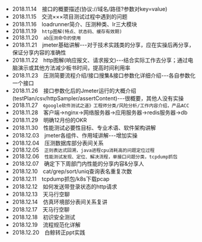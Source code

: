 
+ 2018.11.14&emsp;接口的概要描述(协议://域名/路径?参数对key=value)
+ 2018.11.15&emsp;交流×××项目测试过程中遇到的问题
+ 2018.11.16&emsp;loadrunner简介、压测种类、lr三大模块
+ 2018.11.19&emsp;`http图解(特点、状态码、缓存有效期)`
+ 2018.11.20&emsp;`ab压测命令的使用`
+ 2018.11.21&emsp;jmeter基础讲解---对于技术实践类的分享，应在实操后再分享，保证分享内容的准确性
+ 2018.11.22&emsp;http图解(响应报文、请求报文)---结合实际工作去分享；通过电脑演示或其他方法减少板书时间，提高时间利用率
+ 2018.11.23&emsp;压测简要流程介绍/接口搜集&接口参数化详细介绍---各自参数化一个接口
+ 2018.11.26&emsp;接口参数化后的Jmeter运行的大概介绍(testPlan/csv/httpSampler/assertContent)---很概要，其他人没有实操
+ 2018.11.27&emsp;`《google软件测试之道》工程师分类/风险分析/工作内容介绍，产品ACC`
+ 2018.11.28&emsp;客户端->nginx->网络服务器->应用服务器->redis服务器->db
+ 2018.11.29&emsp;明确12月份的OKR
+ 2018.11.30&emsp;性能测试必要性目标、专业术语、软件架构讲解
+ 2018.12.03&emsp;jmeter各组件、作用域讲解---增加实操
+ 2018.12.04&emsp;压测数据库部分表间关系
+ 2018.12.05&emsp;`正则表达式回溯，java进程cpu消耗高的问题定位过程`
+ 2018.12.06&emsp;`性能测试发现、定位、解决流程，单接口问题分类，tcpdump抓包`
+ 2018.12.07&emsp;确定下下周部门内性能的分享内容&分享人
+ 2018.12.10&emsp;cat/grep/sort/uniq查询表名重复次数
+ 2018.12.11&emsp;tcpdump抓包/k8s下载pcap
+ 2018.12.12&emsp;如何发送带登录状态的http请求
+ 2018.12.13&emsp;天马行空聊
+ 2018.12.14&emsp;仿真环境部分表间关系复讲
+ 2018.12.17&emsp;天马行空聊
+ 2018.12.18&emsp;初识安全测试
+ 2018.12.19&emsp;流程规范化详解
+ 2018.12.20&emsp;白鲸转正ppt实践
